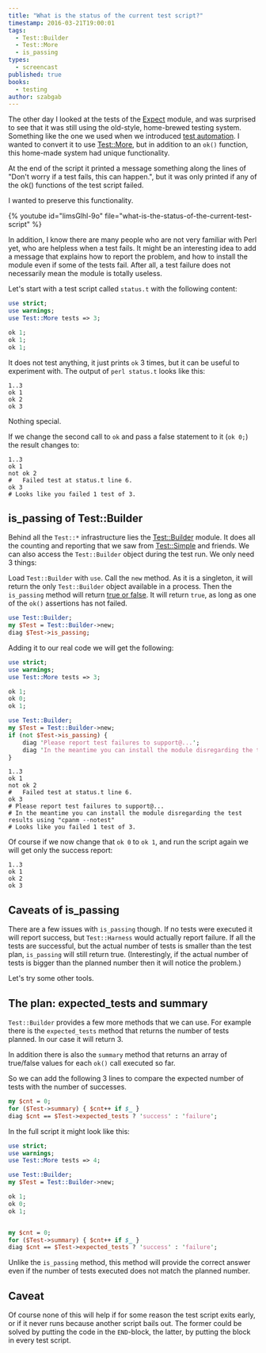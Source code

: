 ```yaml
---
title: "What is the status of the current test script?"
timestamp: 2016-03-21T19:00:01
tags:
  - Test::Builder
  - Test::More
  - is_passing
types:
  - screencast
published: true
books:
  - testing
author: szabgab
---
```



The other day I looked at the tests of the [Expect](https://metacpan.org/pod/Expect) module, and was surprised to see that it
was still using the old-style, home-brewed testing system. Something like the one we used when we introduced
[test automation](/introducing-test-simple). I wanted to convert it to use [Test::More](http://metacpan.org/pod/Test::More),
but in addition to an `ok()` function, this home-made system had unique functionality.

At the end of the script it printed a message something along the lines of "Don't worry if a test fails, this can happen.", but it was only printed
if any of the ok() functions of the test script failed.

I wanted to preserve this functionality.


{% youtube id="limsGlhl-9o" file="what-is-the-status-of-the-current-test-script" %}

In addition, I know there are many people who are not very familiar with Perl yet, who are helpless when
a test fails. It might be an interesting idea to add a message that explains how to report the problem,
and how to install the module even if some of the tests fail. After all, a test failure does not necessarily
mean the module is totally useless.

Let's start with a test script called `status.t` with the following content:

```perl
use strict;
use warnings;
use Test::More tests => 3;

ok 1;
ok 1;
ok 1;
```

It does not test anything, it just prints `ok` 3 times, but it can be useful to experiment with.
The output of `perl status.t` looks like this:

```
1..3
ok 1
ok 2
ok 3
```

Nothing special.

If we change the second call to `ok` and pass a false statement to it (`ok 0;`) the result changes to:

```
1..3
ok 1
not ok 2
#   Failed test at status.t line 6.
ok 3
# Looks like you failed 1 test of 3.
```


## is_passing of Test::Builder

Behind all the `Test::*` infrastructure lies the [Test::Builder](https://metacpan.org/pod/Test::Builder) module.
It does all the counting and reporting that we saw from [Test::Simple](https://metacpan.org/pod/Test::Simple)
and friends. We can also access the `Test::Builder` object during the test run. We only need 3 things:

Load `Test::Builder` with `use`. Call the `new` method. As it is a singleton, it will return the only `Test::Builder` object available in a process.
Then the `is_passing` method will return [true or false](/boolean-values-in-perl). It will return `true`, as long
as one of the `ok()` assertions has not failed.

```perl
use Test::Builder;
my $Test = Test::Builder->new;
diag $Test->is_passing;
```

Adding it to our real code we will get the following:

```perl
use strict;
use warnings;
use Test::More tests => 3;

ok 1;
ok 0;
ok 1;

use Test::Builder;
my $Test = Test::Builder->new;
if (not $Test->is_passing) {
    diag 'Please report test failures to support@...';
    diag 'In the meantime you can install the module disregarding the test results using "cpanm --notest"';
}
```

```
1..3
ok 1
not ok 2
#   Failed test at status.t line 6.
ok 3
# Please report test failures to support@...
# In the meantime you can install the module disregarding the test results using "cpanm --notest"
# Looks like you failed 1 test of 3.
```

Of course if we now change that `ok 0` to `ok 1`, and run the script again we will get only
the success report:

```
1..3
ok 1
ok 2
ok 3
```

## Caveats of is_passing

There are a few issues with `is_passing` though.
If no tests were executed it will report success, but `Test::Harness` would actually report failure.
If all the tests are successful, but the actual number of tests is smaller than the test plan, `is_passing`
will still return true. (Interestingly, if the actual number of tests is bigger than the planned number
then it will notice the problem.)

Let's try some other tools.

## The plan: expected_tests and summary

`Test::Builder` provides a few more methods that we can use. For example there is the `expected_tests` method
that returns the number of tests planned. In our case it will return 3.

In addition there is also the `summary` method that returns an array of true/false values for each `ok()` call
executed so far.

So we can add the following 3 lines to compare the expected number of tests with the
number of successes.

```perl
my $cnt = 0;
for ($Test->summary) { $cnt++ if $_ } 
diag $cnt == $Test->expected_tests ? 'success' : 'failure';
```

In the full script it might look like this:


```perl
use strict;
use warnings;
use Test::More tests => 4;

use Test::Builder;
my $Test = Test::Builder->new;

ok 1;
ok 0;
ok 1;


my $cnt = 0;
for ($Test->summary) { $cnt++ if $_ } 
diag $cnt == $Test->expected_tests ? 'success' : 'failure';
```

Unlike the `is_passing` method, this method will provide the correct answer even if the number of tests executed
does not match the planned number.


## Caveat

Of course none of this will help if for some reason the test script exits early,
or if it never runs because another script bails out. The former could be solved by
putting the code in the `END`-block, the latter, by putting the block in every
test script.

